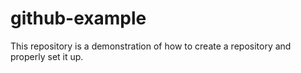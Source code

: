 # github-example
This repository is a demonstration of how to create a repository and properly set it up.  
